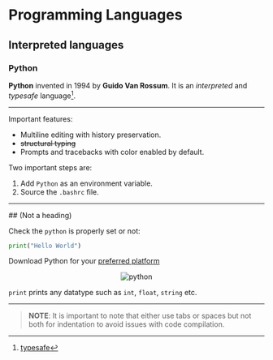 # Programming Languages
## Interpreted languages
### Python

**Python** invented in 1994 by __Guido Van Rossum__. It is an _interpreted_ and *typesafe* language[^1].

---
Important features:

- Multiline editing with history preservation.
- ~~structural typing~~
- Prompts and tracebacks with color enabled by default.

Two important steps are:
1. Add `Python` as an environment variable.
2. Source the `.bashrc` file.
___

\## (Not a heading)

Check the `python` is properly set or not:
```python
print("Hello World")
```

Download Python for your [preferred platform](https://www.python.org/) <center>![python](https://encrypted-tbn0.gstatic.com/images?q=tbn:ANd9GcSwTsKBgt67g7V83MUa-6I2Ex33DrnrxBDwMw&s)</center>

`print` prints any datatype such as `int`, `float`, `string` etc. 

***

> **NOTE**: It is important to note that either use tabs or spaces but not both for indentation to avoid issues with code compilation.

[^1]: [typesafe](https://docs.python.org/3/library/typing.html)
